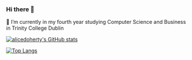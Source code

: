 ### Hi there 👋

<!--
**alicedoherty/alicedoherty** is a ✨ _special_ ✨ repository because its `README.md` (this file) appears on your GitHub profile.
-->

:school: I’m currently in my fourth year studying Computer Science and Business in Trinity College Dublin

[![alicedoherty's GitHub stats](https://github-readme-stats.vercel.app/api?username=alicedoherty&count_private=true&show_icons=true&theme=cobalt)](https://github.com/anuraghazra/github-readme-stats)

[![Top Langs](https://github-readme-stats.vercel.app/api/top-langs/?username=alicedoherty&layout=compact)](https://github.com/anuraghazra/github-readme-stats)
